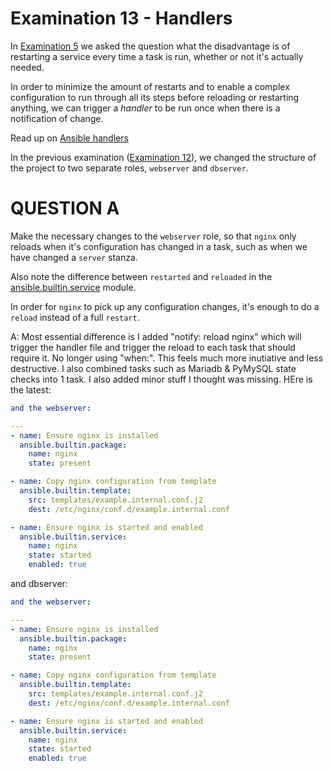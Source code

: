 # Examination 13 - Handlers

In [Examination 5](../05/) we asked the question what the disadvantage is of restarting
a service every time a task is run, whether or not it's actually needed.

In order to minimize the amount of restarts and to enable a complex configuration to run
through all its steps before reloading or restarting anything, we can trigger a _handler_
to be run once when there is a notification of change.

Read up on [Ansible handlers](https://docs.ansible.com/ansible/latest/playbook_guide/playbooks_handlers.html)

In the previous examination ([Examination 12](../12/)), we changed the structure of the project to two separate
roles, `webserver` and `dbserver`.

# QUESTION A

Make the necessary changes to the `webserver` role, so that `nginx` only reloads when it's configuration
has changed in a task, such as when we have changed a `server` stanza.

Also note the difference between `restarted` and `reloaded` in the [ansible.builtin.service](https://docs.ansible.com/ansible/latest/collections/ansible/builtin/service_module.html) module.

In order for `nginx` to pick up any configuration changes, it's enough to do a `reload` instead of
a full `restart`.

A: Most essential difference is I added "notify: reload nginx" which will trigger the handler file and trigger the reload to each task that should require it. No longer using "when:". This feels much more inutiative and less destructive. I also combined tasks such as Mariadb & PyMySQL state checks into 1 task. I also added minor stuff I thought was missing. HEre is the latest:

```yaml
and the webserver:

---
- name: Ensure nginx is installed
  ansible.builtin.package:
    name: nginx
    state: present

- name: Copy nginx configuration from template
  ansible.builtin.template:
    src: templates/example.internal.conf.j2
    dest: /etc/nginx/conf.d/example.internal.conf

- name: Ensure nginx is started and enabled
  ansible.builtin.service:
    name: nginx
    state: started
    enabled: true
```

and dbserver:
```yaml
and the webserver:

---
- name: Ensure nginx is installed
  ansible.builtin.package:
    name: nginx
    state: present

- name: Copy nginx configuration from template
  ansible.builtin.template:
    src: templates/example.internal.conf.j2
    dest: /etc/nginx/conf.d/example.internal.conf

- name: Ensure nginx is started and enabled
  ansible.builtin.service:
    name: nginx
    state: started
    enabled: true
```
